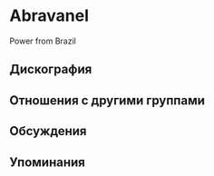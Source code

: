 # Abravanel

Power from Brazil

## Дискография


## Отношения с другими группами


## Обсуждения


## Упоминания

